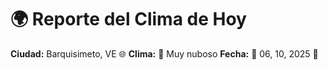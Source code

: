 # 🌍 Reporte del Clima de Hoy

**Ciudad:** Barquisimeto, VE 🌐
**Clima:** 🌈 Muy nuboso
**Fecha:** 📅 06, 10, 2025 🚀
